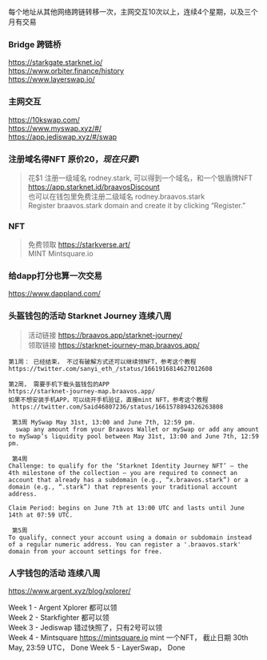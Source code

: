 每个地址从其他网络跨链转移一次，主网交互10次以上，连续4个星期，以及三个月有交易

### Bridge 跨链桥
https://starkgate.starknet.io/  
https://www.orbiter.finance/history  
https://www.layerswap.io/


### 主网交互
https://10kswap.com/  
https://www.myswap.xyz/#/  
https://app.jediswap.xyz/#/swap

### 注册域名得NFT   原价$20，现在只要$1
> 花$1 注册一级域名  rodney.stark, 可以得到一个域名，和一个银盾牌NFT  
> https://app.starknet.id/braavosDiscount  
> 也可以在钱包里免费注册二级域名 rodney.braavos.stark  
> Register braavos.stark domain and create it by clicking “Register.” 

### NFT
> 免费领取 https://starkverse.art/   
>  MINT Mintsquare.io

### 给dapp打分也算一次交易
https://www.dappland.com/


### 头盔钱包的活动  Starknet Journey 连续八周
> 活动链接  https://braavos.app/starknet-journey/  
> 领取链接 https://starknet-journey-map.braavos.app/  
```
第1周： 已经结束， 不过有破解方式还可以继续领NFT，参考这个教程
https://twitter.com/sanyi_eth_/status/1661916814627012608
```
```
第2周， 需要手机下载头盔钱包的APP
https://starknet-journey-map.braavos.app/  
如果不想安装手机APP，可以绕开手机验证，直接mint NFT，参考这个教程  
 https://twitter.com/Said46807236/status/1661578894326263808  
``` 
```
 第3周 MySwap May 31st, 13:00 and June 7th, 12:59 pm.
  swap any amount from your Braavos Wallet or mySwap or add any amount to mySwap’s liquidity pool between May 31st, 13:00 and June 7th, 12:59 pm.
```
```
 第4周
Challenge: to qualify for the ‘Starknet Identity Journey NFT’ — the 4th milestone of the collection — you are required to connect an account that already has a subdomain (e.g., “x.braavos.stark”) or a domain (e.g., “.stark”) that represents your traditional account address.

Claim Period: begins on June 7th at 13:00 UTC and lasts until June 14th at 07:59 UTC.
```
```
 第5周
To qualify, connect your account using a domain or subdomain instead of a regular numeric address. You can register a '.braavos.stark' domain from your account settings for free.

```
### 人字钱包的活动   连续八周
https://www.argent.xyz/blog/xplorer/

Week 1 - Argent Xplorer 都可以领  
Week 2 - Starkfighter 都可以领  
Week 3 - Jediswap 错过快照了，只有2号可以领  
Week 4 - Mintsquare   https://mintsquare.io  mint 一个NFT， 截止日期 30th May, 23:59 UTC， Done
Week 5 - LayerSwap， Done


